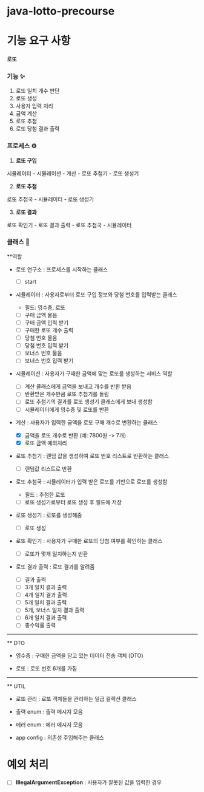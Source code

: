 # java-lotto-precourse

# 기능 요구 사항

#### 로또

### 기능 ✨
1. 로또 일치 개수 판단
2. 로또 생성
3. 사용자 입력 처리
4. 금액 계산
5. 로또 추첨
6. 로또 당첨 결과 출력

### 프로세스 ⚙️
1. **로또 구입**

시뮬레이터 - 시뮬레이션 - 계산 - 로또 추첨기 - 로또 생성기

2. **로또 추첨**

로또 추첨국 - 시뮬레이터 - 로또 생성기

3. **로또 결과**

로또 확인기 - 로또 결과 출력 - 로또 추첨국 - 시뮬레이터

### 클래스 🌿
**역할
- 로또 연구소 
  : 프로세스를 시작하는 클래스

  - [ ] start

- 시뮬레이터
  : 사용자로부터 로또 구입 정보와 당첨 번호를 입력받는 클래스

  - 필드: 영수증, 로또
  - [ ] 구매 금액 물음
  - [ ] 구매 금액 입력 받기
  - [ ] 구매한 로또 개수 출력 
  - [ ] 당첨 번호 물음
  - [ ] 당첨 번호 입력 받기
  - [ ] 보너스 번호 물음
  - [ ] 보너스 번호 입력 받기 

- 시뮬레이션
  : 사용자가 구매한 금액에 맞는 로또를 생성하는 서비스 역할

  - [ ] 계산 클래스에게 금액을 보내고 개수를 반환 받음
  - [ ] 반환받은 개수만큼 로또 추첨기를 돌림 
  - [ ] 로또 추첨기의 결과를 로또 생성기 클래스에게 보내 생성함 
  - [ ] 시뮬레이터에게 영수증 및 로또를 반환

- 계산
  : 사용자가 입력한 금액을 로또 구매 개수로 변환하는 클래스

  - [X] 금액을 로또 개수로 반환 (예: 7800원 -> 7개)
  - [X] 로또 금액 예외처리

- 로또 추첨기
  : 랜덤 값을 생성하여 로또 번호 리스트로 반환하는 클래스

  - [ ] 랜덤값 리스트로 반환
 
- 로또 추첨국
  : 시뮬레이터가 입력 받은 로또를 기반으로 로또를 생성함

  - 필드 : 추첨한 로또
  - [ ] 로또 생성기로부터 로또 생성 후 필드에 저장

- 로또 생성기
  : 로또를 생성해줌

  - [ ] 로또 생성

- 로또 확인기
  : 사용자가 구매한 로또의 당첨 여부를 확인하는 클래스

  - [ ] 로또가 몇개 일치하는지 반환

- 로또 결과 출력
  : 로또 결과를 알려줌

  - [ ] 결과 출력 
  - [ ] 3개 일치 결과 출력
  - [ ] 4개 일치 결과 출력
  - [ ] 5개 일치 결과 출력
  - [ ] 5개, 보너스 일치 결과 출력
  - [ ] 6개 일치 결과 출력
  - [ ] 총수익률 출력 
---
** DTO
- 영수증
  : 구매한 금액을 담고 있는 데이터 전송 객체 (DTO)

- 로또
  : 로또 번호 6개를 가짐

---

** UTIL
- 로또 관리
  : 로또 객체들을 관리하는 일급 컬렉션 클래스

- 출력 enum
  : 출력 메시지 모음

- 에러 enum
  : 에러 메시지 모음

- app config
  : 의존성 주입해주는 클래스

# 예외 처리

- [ ] **IllegalArgumentException** : 사용자가 잘못된 값을 입력한 경우

